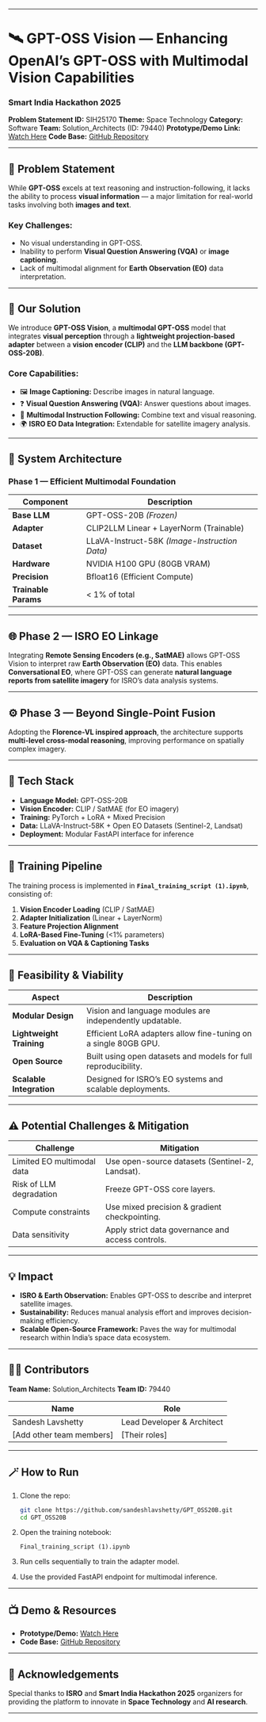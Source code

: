 

---

# 🛰️ GPT-OSS Vision — Enhancing OpenAI’s GPT-OSS with Multimodal Vision Capabilities

### Smart India Hackathon 2025

**Problem Statement ID:** SIH25170
**Theme:** Space Technology
**Category:** Software
**Team:** Solution_Architects (ID: 79440)
**Prototype/Demo Link:** [Watch Here](#)
**Code Base:** [GitHub Repository](https://github.com/sandeshlavshetty/GPT_OSS20B.git)

---

## 🧠 Problem Statement

While **GPT-OSS** excels at text reasoning and instruction-following, it lacks the ability to process **visual information** — a major limitation for real-world tasks involving both **images and text**.

### Key Challenges:

* No visual understanding in GPT-OSS.
* Inability to perform **Visual Question Answering (VQA)** or **image captioning**.
* Lack of multimodal alignment for **Earth Observation (EO)** data interpretation.

---

## 🚀 Our Solution

We introduce **GPT-OSS Vision**, a **multimodal GPT-OSS** model that integrates **visual perception** through a **lightweight projection-based adapter** between a **vision encoder (CLIP)** and the **LLM backbone (GPT-OSS-20B)**.

### Core Capabilities:

* 🖼️ **Image Captioning:** Describe images in natural language.
* ❓ **Visual Question Answering (VQA):** Answer questions about images.
* 💬 **Multimodal Instruction Following:** Combine text and visual reasoning.
* 🌍 **ISRO EO Data Integration:** Extendable for satellite imagery analysis.

---

## 🧩 System Architecture

### Phase 1 — Efficient Multimodal Foundation

| Component            | Description                                   |
| -------------------- | --------------------------------------------- |
| **Base LLM**         | GPT-OSS-20B *(Frozen)*                        |
| **Adapter**          | CLIP2LLM Linear + LayerNorm (Trainable)       |
| **Dataset**          | LLaVA-Instruct-58K *(Image-Instruction Data)* |
| **Hardware**         | NVIDIA H100 GPU (80GB VRAM)                   |
| **Precision**        | Bfloat16 (Efficient Compute)                  |
| **Trainable Params** | < 1% of total                                 |

---

## 🌐 Phase 2 — ISRO EO Linkage

Integrating **Remote Sensing Encoders (e.g., SatMAE)** allows GPT-OSS Vision to interpret raw **Earth Observation (EO)** data.
This enables **Conversational EO**, where GPT-OSS can generate **natural language reports from satellite imagery** for ISRO’s data analysis systems.

---

## ⚙️ Phase 3 — Beyond Single-Point Fusion

Adopting the **Florence-VL inspired approach**, the architecture supports **multi-level cross-modal reasoning**, improving performance on spatially complex imagery.

---

## 🧱 Tech Stack

* **Language Model:** GPT-OSS-20B
* **Vision Encoder:** CLIP / SatMAE (for EO imagery)
* **Training:** PyTorch + LoRA + Mixed Precision
* **Data:** LLaVA-Instruct-58K + Open EO Datasets (Sentinel-2, Landsat)
* **Deployment:** Modular FastAPI interface for inference

---

## 🧪 Training Pipeline

The training process is implemented in **`Final_training_script (1).ipynb`**, consisting of:

1. **Vision Encoder Loading** (CLIP / SatMAE)
2. **Adapter Initialization** (Linear + LayerNorm)
3. **Feature Projection Alignment**
4. **LoRA-Based Fine-Tuning** (<1% parameters)
5. **Evaluation on VQA & Captioning Tasks**

---

## 🔐 Feasibility & Viability

| Aspect                   | Description                                                     |
| ------------------------ | --------------------------------------------------------------- |
| **Modular Design**       | Vision and language modules are independently updatable.        |
| **Lightweight Training** | Efficient LoRA adapters allow fine-tuning on a single 80GB GPU. |
| **Open Source**          | Built using open datasets and models for full reproducibility.  |
| **Scalable Integration** | Designed for ISRO’s EO systems and scalable deployments.        |

---

## ⚠️ Potential Challenges & Mitigation

| Challenge                  | Mitigation                                        |
| -------------------------- | ------------------------------------------------- |
| Limited EO multimodal data | Use open-source datasets (Sentinel-2, Landsat).   |
| Risk of LLM degradation    | Freeze GPT-OSS core layers.                       |
| Compute constraints        | Use mixed precision & gradient checkpointing.     |
| Data sensitivity           | Apply strict data governance and access controls. |

---

## 💡 Impact

* **ISRO & Earth Observation:** Enables GPT-OSS to describe and interpret satellite images.
* **Sustainability:** Reduces manual analysis effort and improves decision-making efficiency.
* **Scalable Open-Source Framework:** Paves the way for multimodal research within India’s space data ecosystem.

---

## 🧑‍💻 Contributors

**Team Name:** Solution_Architects
**Team ID:** 79440

| Name                     | Role                       |
| ------------------------ | -------------------------- |
| Sandesh Lavshetty        | Lead Developer & Architect |
| [Add other team members] | [Their roles]              |

---

## 🪄 How to Run

1. Clone the repo:

   ```bash
   git clone https://github.com/sandeshlavshetty/GPT_OSS20B.git
   cd GPT_OSS20B
   ```
2. Open the training notebook:

   ```
   Final_training_script (1).ipynb
   ```
3. Run cells sequentially to train the adapter model.
4. Use the provided FastAPI endpoint for multimodal inference.

---

## 📺 Demo & Resources

* **Prototype/Demo:** [Watch Here](#)
* **Code Base:** [GitHub Repository](https://github.com/sandeshlavshetty/GPT_OSS20B.git)

---

## 🏁 Acknowledgements

Special thanks to **ISRO** and **Smart India Hackathon 2025** organizers for providing the platform to innovate in **Space Technology** and **AI research**.

---
